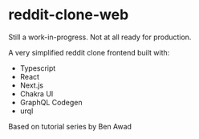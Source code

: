 # reddit-clone-web

Still a work-in-progress. Not at all ready for production.

A very simplified reddit clone frontend built with:
- Typescript
- React
- Next.js
- Chakra UI
- GraphQL Codegen
- urql

Based on tutorial series by Ben Awad

